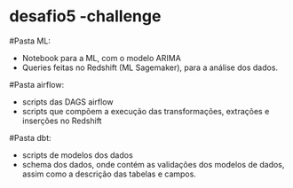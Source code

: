 # desafio5 -challenge
#Pasta ML:
- Notebook para a ML, com o modelo ARIMA
- Queries feitas no Redshift (ML Sagemaker), para a análise dos dados.

#Pasta airflow:
- scripts das DAGS airflow
- scripts que compõem a execução das transformações, extrações e inserções no Redshift

#Pasta dbt:
- scripts de modelos dos dados
- schema dos dados, onde contém as validações dos modelos de dados, assim como a descrição das tabelas e campos.
